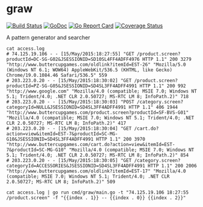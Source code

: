graw
====
[![Build Status](https://travis-ci.org/abo/graw.svg)](https://travis-ci.org/abo/graw)
[![GoDoc](https://godoc.org/github.com/abo/graw/patn?status.svg)](https://godoc.org/github.com/abo/graw/patn)
[![Go Report Card](https://goreportcard.com/badge/github.com/abo/graw)](https://goreportcard.com/report/github.com/abo/graw)
[![Coverage Status](https://coveralls.io/repos/github/abo/graw/badge.svg?branch=master)](https://coveralls.io/github/abo/graw?branch=master)

A pattern generator and searcher





    cat access.log
    # 74.125.19.106 - - [15/May/2015:18:27:55] "GET /product.screen?productId=DC-SG-G02&JSESSIONID=SD10SL4FF4ADFF4976 HTTP 1.1" 200 3279 "http://www.buttercupgames.com/oldlink?itemId=EST-26" "Mozilla/5.0 (Windows NT 6.1; WOW64) AppleWebKit/536.5 (KHTML, like Gecko) Chrome/19.0.1084.46 Safari/536.5" 559
    # 203.223.0.20 - - [15/May/2015:18:30:02] "GET /product.screen?productId=PZ-SG-G05&JSESSIONID=SD4SL3FF4ADFF4991 HTTP 1.1" 200 992 "http://www.google.com" "Mozilla/4.0 (compatible; MSIE 7.0; Windows NT 5.1; Trident/4.0; .NET CLR 2.0.50727; MS-RTC LM 8; InfoPath.2)" 718
    # 203.223.0.20 - - [15/May/2015:18:30:03] "POST /category.screen?categoryId=NULL&JSESSIONID=SD4SL3FF4ADFF4991 HTTP 1.1" 406 1944 "http://www.buttercupgames.com/product.screen?productId=SF-BVS-G01" "Mozilla/4.0 (compatible; MSIE 7.0; Windows NT 5.1; Trident/4.0; .NET CLR 2.0.50727; MS-RTC LM 8; InfoPath.2)" 417
    # 203.223.0.20 - - [15/May/2015:18:30:04] "GET /cart.do?action=view&itemId=EST-7&productId=SC-MG-G10&JSESSIONID=SD4SL3FF4ADFF4991 HTTP 1.1" 200 3970 "http://www.buttercupgames.com/cart.do?action=view&itemId=EST-7&productId=SC-MG-G10" "Mozilla/4.0 (compatible; MSIE 7.0; Windows NT 5.1; Trident/4.0; .NET CLR 2.0.50727; MS-RTC LM 8; InfoPath.2)" 854
    # 203.223.0.20 - - [15/May/2015:18:30:05] "GET /category.screen?categoryId=ACCESSORIES&JSESSIONID=SD4SL3FF4ADFF4991 HTTP 1.1" 200 2006 "http://www.buttercupgames.com/oldlink?itemId=EST-17" "Mozilla/4.0 (compatible; MSIE 7.0; Windows NT 5.1; Trident/4.0; .NET CLR 2.0.50727; MS-RTC LM 8; InfoPath.2)" 509

    cat access.log | go run cmd/graw/main.go -t "74.125.19.106 18:27:55 /product.screen" -f "{{index . 1}} -- {{index . 0}} {{index . 2}}"